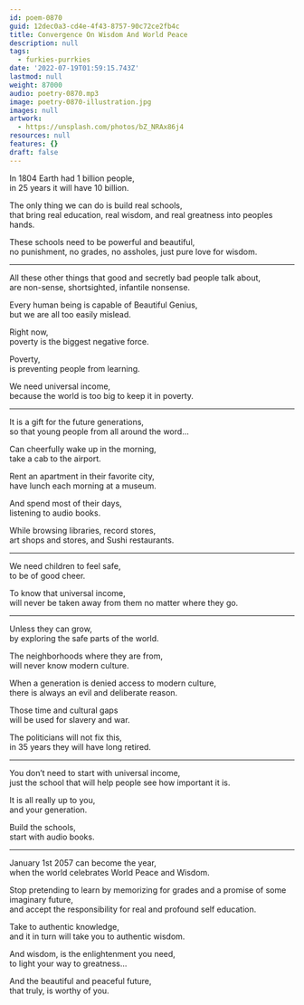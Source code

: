 ```yaml
---
id: poem-0870
guid: 12dec0a3-cd4e-4f43-8757-90c72ce2fb4c
title: Convergence On Wisdom And World Peace
description: null
tags:
  - furkies-purrkies
date: '2022-07-19T01:59:15.743Z'
lastmod: null
weight: 87000
audio: poetry-0870.mp3
image: poetry-0870-illustration.jpg
images: null
artwork:
  - https://unsplash.com/photos/bZ_NRAx86j4
resources: null
features: {}
draft: false
---
```


In 1804 Earth had 1 billion people,\
in 25 years it will have 10 billion.

The only thing we can do is build real schools,\
that bring real education, real wisdom, and real greatness into peoples hands.

These schools need to be powerful and beautiful,\
no punishment, no grades, no assholes, just pure love for wisdom.

---

All these other things that good and secretly bad people talk about,\
are non-sense, shortsighted, infantile nonsense.

Every human being is capable of Beautiful Genius,\
but we are all too easily mislead.

Right now,\
poverty is the biggest negative force.

Poverty,\
is preventing people from learning.

We need universal income,\
because the world is too big to keep it in poverty.

---

It is a gift for the future generations,\
so that young people from all around the word...

Can cheerfully wake up in the morning,\
take a cab to the airport.

Rent an apartment in their favorite city,\
have lunch each morning at a museum.

And spend most of their days,\
listening to audio books.

While browsing libraries, record stores,\
art shops and stores, and Sushi restaurants.

---

We need children to feel safe,\
to be of good cheer.

To know that universal income,\
will never be taken away from them no matter where they go.

---

Unless they can grow,\
by exploring the safe parts of the world.

The neighborhoods where they are from,\
will never know modern culture.

When a generation is denied access to modern culture,\
there is always an evil and deliberate reason.

Those time and cultural gaps\
will be used for slavery and war.

The politicians will not fix this,\
in 35 years they will have long retired.

---

You don’t need to start with universal income,\
just the school that will help people see how important it is.

It is all really up to you,\
and your generation.

Build the schools,\
start with audio books.

---

January 1st 2057 can become the year,\
when the world celebrates World Peace and Wisdom.

Stop pretending to learn by memorizing for grades and a promise of some imaginary future,\
and accept the responsibility for real and profound self education.

Take to authentic knowledge,\
and it in turn will take you to authentic wisdom.

And wisdom, is the enlightenment you need,\
to light your way to greatness...

And the beautiful and peaceful future,\
that truly, is worthy of you.
